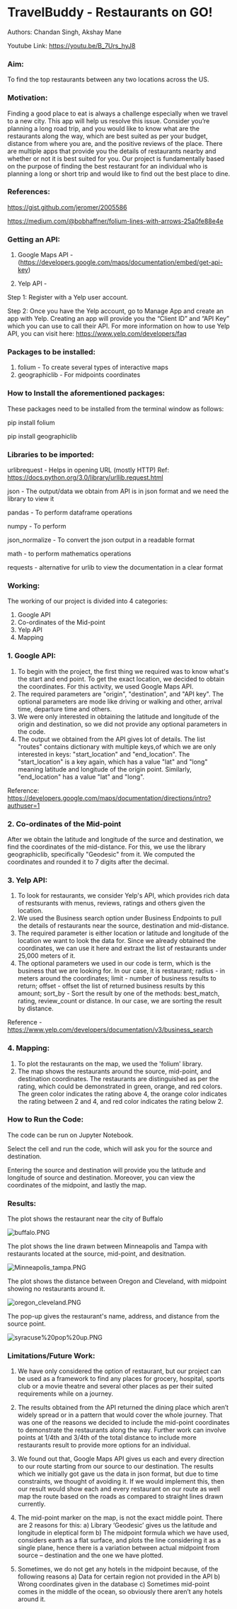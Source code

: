 
# TravelBuddy - Restaurants on GO!

Authors: Chandan Singh, Akshay Mane 
    
Youtube Link: https://youtu.be/B_7Urs_hyJ8

### Aim:

To find the top restaurants between any two locations across the US. 

### Motivation:

Finding a good place to eat is always a challenge especially when we travel to a new city. This app will help us resolve this issue. Consider you’re planning a long road trip, and you would like to know what are the restaurants along the way, which are best suited as per your budget, distance from where you are, and the positive reviews of the place. There are multiple apps that provide you the details of restaurants nearby and whether or not it is best suited for you. Our project is fundamentally based on the purpose of finding the best restaurant for an individual who is planning a long or short trip and would like to find out the best place to dine. 

### References:

https://gist.github.com/jeromer/2005586

https://medium.com/@bobhaffner/folium-lines-with-arrows-25a0fe88e4e


### Getting an API:

1. Google Maps API - (https://developers.google.com/maps/documentation/embed/get-api-key)


2. Yelp API - 

Step 1: Register with a Yelp user account.

Step 2: Once you have the Yelp account, go to Manage App and create an app with Yelp. Creating an app will provide you the “Client ID” and “API Key” which you can use to call their API. 
For more information on how to use Yelp API, you can visit here: https://www.yelp.com/developers/faq


### Packages to be installed:

1. folium - To create several types of interactive maps
2. geographiclib - For midpoints coordinates

### How to Install the aforementioned packages:

These packages need to be installed from the terminal window as follows:

pip install folium

pip install geographiclib

### Libraries to be imported:

urlibrequest - Helps in opening URL (mostly HTTP) Ref: https://docs.python.org/3.0/library/urllib.request.html

json - The output/data we obtain from API is in json format and we need the library to view it

pandas - To perform dataframe operations

numpy - To perform 

json_normalize - To convert the json output in a readable format

math - to perform mathematics operations 

requests - alternative for urlib to view the documentation in a clear format

### Working:

The working of our project is divided into 4 categories:
1. Google API
2. Co-ordinates of the Mid-point
3. Yelp API
4. Mapping	


### 1. Google API:

1. To begin with the project, the first thing we required was to know what's the start and end point. To get the exact location, we decided to obtain the coordinates. For this activity, we used Google Maps API. 
2. The required parameters are "origin", "destination", and "API key". The optional parameters are mode like driving or walking and other, arrival time, departure time and others. 
3. We were only interested in obtaining the latitude and longitude of the origin and destination, so we did not provide any optional parameters in the code. 
4. The output we obtained from the API gives lot of details. The list "routes" contains dictionary with multiple keys,of which we are only interested in keys: "start_location" and "end_location". The "start_location" is a key again, which has a value "lat" and "long" meaning latitude and longitude of the origin point. Similarly, "end_location" has a value "lat" and "long".

Reference: https://developers.google.com/maps/documentation/directions/intro?authuser=1


### 2. Co-ordinates of the Mid-point

After we obtain the latitude and longitude of the surce and destination, we find the coordinates of the mid-distance. For this, we use the library geographiclib, specifically "Geodesic" from it. We computed the coordinates and rounded it to 7 digits after the decimal.

### 3. Yelp API:

1. To look for restaurants, we consider Yelp's API, which provides rich data of restsurants with menus, reviews, ratings and others given the location. 
2. We used the Business search option under Business Endpoints to pull the details of restaurants near the source, destination and mid-distance. 
3. The required parameter is either location or latitude and longitude of the location we want to look the data for. Since we already obtained the coordinates, we can use it here and extraxt the list of restaurants under 25,000 meters of it. 
4. The optional parameters we used in our code is term, which is the business that we are looking for. In our case, it is restaurant; radius - in meters around the coordinates; limit - number of business results to return; offset - offset the list of returned business results by this amount; sort_by - Sort the result by one of the methods: best_match, rating, review_count or distance. In our case, we are sorting the result by distance. 

Reference - https://www.yelp.com/developers/documentation/v3/business_search


### 4. Mapping:

1. To plot the restaurants on the map, we used the 'folium' library.
2. The map shows the restaurants around the source, mid-point, and destination coordinates. The restaurants are distinguished as per the rating, which could be demonstrated in green, orange, and red colors. The green color indicates the rating above 4, the orange color indicates the rating between 2 and 4, and red color indicates the rating below 2. 

### How to Run the Code:

The code can be run on Jupyter Notebook. 

Select the cell and run the code, which will ask you for the source and destination.

Entering the source and destination will provide you the latitude and longitude of source and destination. Moreover, you can view the coordinates of the midpoint, and lastly the map. 

### Results:

The plot shows the restaurant near the city of Buffalo

![buffalo.PNG](attachment:buffalo.PNG)

The plot shows the line drawn between Minneapolis and Tampa with restaurants located at the source, mid-point, and desitnation.

![Minneapolis_tampa.PNG](attachment:Minneapolis_tampa.PNG)

The plot shows the distance between Oregon and Cleveland, with midpoint showing no restaurants around it.

![oregon_cleveland.PNG](attachment:oregon_cleveland.PNG)

The pop-up gives the restaurant's name, address, and distance from the source point.

![syracuse%20pop%20up.PNG](attachment:syracuse%20pop%20up.PNG)

### Limitations/Future Work: 

1.	We have only considered the option of restaurant, but our project can be used as a framework to find any places for grocery, hospital, sports club or a movie theatre and several other places as per their suited requirements while on a journey. 

2.	The results obtained from the API returned the dining place which aren’t widely spread or in a pattern that would cover the whole journey. That was one of the reasons we decided to include the mid-point coordinates to demonstrate the restaurants along the way. Further work can involve points at 1/4th and 3/4th of the total distance to include more restaurants result to provide more options for an individual.

3.	We found out that, Google Maps API gives us each and every direction to our route starting from our source to our destination. The results which we initially got gave us the data in json format, but due to time constraints, we thought of avoiding it. If we would implement this, then our result would show each and every restaurant on our route as well map the route based on the roads as compared to straight lines drawn currently. 

4.	The mid-point marker on the map, is not the exact middle point. There are 2 reasons for this:
a)	Library ‘Geodesic’ gives us the latitude and longitude in eleptical form
b)	The midpoint formula which we have used, considers earth as a flat surface, and plots the line considering it as a single plane, hence there is a variation between actual midpoint from source – destination and the one we have plotted. 

5.	Sometimes, we do not get any hotels in the midpoint because, of the following reasons
a)	Data for certain region not provided in the API
b)	Wrong coordinates given in the database
c)	Sometimes mid-point comes in the middle of the ocean, so obviously there aren’t any hotels around it.


